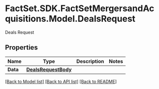 # FactSet.SDK.FactSetMergersandAcquisitions.Model.DealsRequest
Deals Request

## Properties

Name | Type | Description | Notes
------------ | ------------- | ------------- | -------------
**Data** | [**DealsRequestBody**](DealsRequestBody.md) |  | 

[[Back to Model list]](../README.md#documentation-for-models) [[Back to API list]](../README.md#documentation-for-api-endpoints) [[Back to README]](../README.md)

